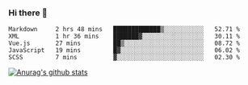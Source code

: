 ### Hi there 👋



<!--
**webB1an/webB1an** is a ✨ _special_ ✨ repository because its `README.md` (this file) appears on your GitHub profile.

Here are some ideas to get you started:

- 🔭 I’m currently working on ...
- 🌱 I’m currently learning ...
- 👯 I’m looking to collaborate on ...
- 🤔 I’m looking for help with ...
- 💬 Ask me about ...
- 📫 How to reach me: ...
- 😄 Pronouns: ...
- ⚡ Fun fact: ...
-->

<!--START_SECTION:waka-->
```text
Markdown     2 hrs 48 mins   █████████████▒░░░░░░░░░░░   52.71 % 
XML          1 hr 36 mins    ███████▓░░░░░░░░░░░░░░░░░   30.11 % 
Vue.js       27 mins         ██▒░░░░░░░░░░░░░░░░░░░░░░   08.72 % 
JavaScript   19 mins         █▓░░░░░░░░░░░░░░░░░░░░░░░   06.02 % 
SCSS         7 mins          ▓░░░░░░░░░░░░░░░░░░░░░░░░   02.30 % 
```
<!--END_SECTION:waka-->


[![Anurag's github stats](https://github-readme-stats.vercel.app/api?username=webB1an&show_icons=true&theme=radical)](https://github.com/anuraghazra/github-readme-stats)

